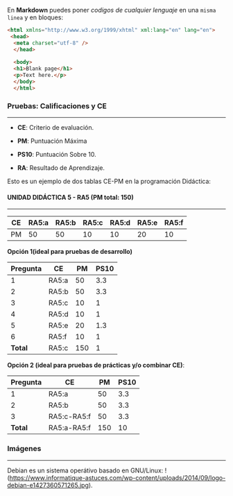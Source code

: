 En **Markdown** puedes poner *codigos de cualquier lenguaje* en una `misma linea` y en bloques:

```html
<html xmlns="http://www.w3.org/1999/xhtml" xml:lang="en" lang="en">
 <head>
  <meta charset="utf-8" />
  </head>
  
  <body>
  <h1>Blank page</h1>
  <p>Text here.</p>
  </body>
  </html>
  ```
### **Pruebas: Calificaciones y CE**
---
* **CE**: Criterio de evaluación.

* **PM**: Puntuación Máxima

* **PS10**: Puntuación Sobre 10.

* **RA**: Resultado de Aprendizaje.

Esto es un ejemplo de dos tablas CE-PM en la programación Didáctica:

#### UNIDAD DIDÁCTICA 5 - RA5 (PM total: 150)
---

| CE |**RA5:a**|**RA5:b**|**RA5:c**|**RA5:d**|**RA5:e**|**RA5:f**|
|----|---------|---------|---------|---------|---------|---------|
| PM |  50     |  50     |  10     |  10     |  20     |  10     |

**Opción 1(ideal para pruebas de desarrollo)**

| Pregunta | CE | PM | PS10 |
|----------|----|----|------|
| 1 | RA5:a | 50 | 3.3|
| 2 | RA5:b | 50 | 3.3 |
| 3 | RA5:c | 10 | 1 |
| 4 | RA5:d | 10 | 1 |
| 5 | RA5:e | 20 | 1.3 |
| 6 | RA5:f | 10 | 1 |
| **Total** | RA5:c | 150 | 1 |

**Opción 2 (ideal para pruebas de prácticas y/o combinar CE)**:

| Pregunta | CE | PM | PS10 |
|----------|----|----|------|
| 1 | RA5:a | 50 | 3.3|
| 2 | RA5:b | 50 | 3.3 |
| 3 | RA5:c-RA5:f | 50 | 3.3 |
| **Total** | RA5:a-RA5:f | 150 | 10 |

### Imágenes
---

Debian es un sistema operátivo basado en GNU/Linux:
!(https://www.informatique-astuces.com/wp-content/uploads/2014/09/logo-debian-e1427360571265.jpg).
